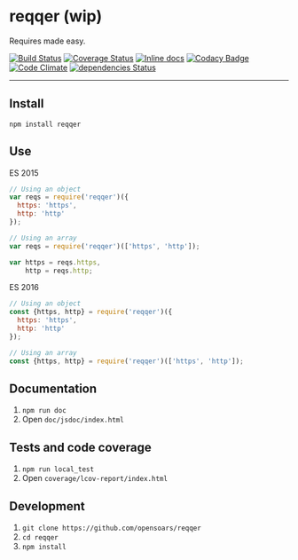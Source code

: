 # reqqer (wip)

Requires made easy.

[![Build Status](https://travis-ci.org/opensoars/reqqer.svg)](https://travis-ci.org/opensoars/reqqer)
[![Coverage Status](https://coveralls.io/repos/opensoars/reqqer/badge.svg?branch=master&service=github&bust=1)](https://coveralls.io/github/opensoars/reqqer?branch=master)
[![Inline docs](http://inch-ci.org/github/opensoars/reqqer.svg?branch=master&bust=1)](http://inch-ci.org/github/opensoars/reqqer)
[![Codacy Badge](https://api.codacy.com/project/badge/f3e64501763645b9aa483bf83a4dd1d5)](https://www.codacy.com/app/sam_1700/reqqer)
[![Code Climate](https://codeclimate.com/github/opensoars/reqqer/badges/gpa.svg)](https://codeclimate.com/github/opensoars/reqqer)
[![dependencies Status](https://david-dm.org/opensoars/reqqer/status.svg)](https://david-dm.org/opensoars/reqqer)

---


## Install

`npm install reqqer`


## Use

ES 2015
```js
// Using an object
var reqs = require('reqqer')({
  https: 'https',
  http: 'http'
});

// Using an array
var reqs = require('reqqer')(['https', 'http']);

var https = reqs.https,
    http = reqs.http;
```

ES 2016
```js
// Using an object
const {https, http} = require('reqqer')({
  https: 'https',
  http: 'http'
});

// Using an array
const {https, http} = require('reqqer')(['https', 'http']);
```


## Documentation

1. `npm run doc`
2. Open `doc/jsdoc/index.html`


## Tests and code coverage

1. `npm run local_test`
2. Open `coverage/lcov-report/index.html`


## Development

1. `git clone https://github.com/opensoars/reqqer`
2. `cd reqqer`
3. `npm install`
